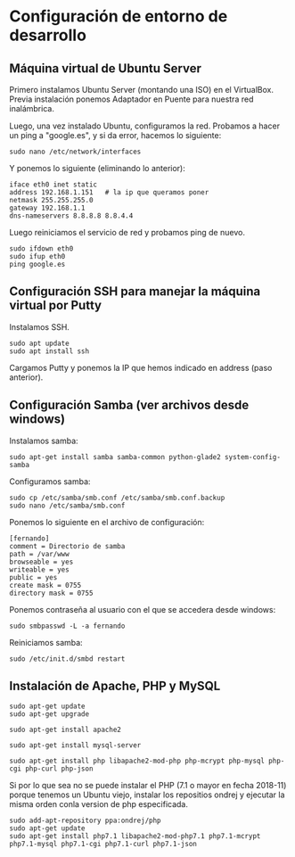 # Configuración de entorno de desarrollo

## Máquina virtual de Ubuntu Server

Primero instalamos Ubuntu Server (montando una ISO) en el VirtualBox. Previa instalación ponemos Adaptador en Puente para nuestra red inalámbrica.

Luego, una vez instalado Ubuntu, configuramos la red. Probamos a hacer un ping a "google.es", y si da error, hacemos lo siguiente:

    sudo nano /etc/network/interfaces
  
Y ponemos lo siguiente (eliminando lo anterior):
  
    iface eth0 inet static
    address 192.168.1.151   # la ip que queramos poner
    netmask 255.255.255.0
    gateway 192.168.1.1
    dns-nameservers 8.8.8.8 8.8.4.4
  
Luego reiniciamos el servicio de red y probamos ping de nuevo.

    sudo ifdown eth0
    sudo ifup eth0
    ping google.es
  
## Configuración SSH para manejar la máquina virtual por Putty

Instalamos SSH.

    sudo apt update
    sudo apt install ssh
    
Cargamos Putty y ponemos la IP que hemos indicado en address (paso anterior).

## Configuración Samba (ver archivos desde windows)

Instalamos samba:
    
    sudo apt-get install samba samba-common python-glade2 system-config-samba

Configuramos samba:
    
    sudo cp /etc/samba/smb.conf /etc/samba/smb.conf.backup
    sudo nano /etc/samba/smb.conf
    
Ponemos lo siguiente en el archivo de configuración:

    [fernando]
    comment = Directorio de samba
    path = /var/www
    browseable = yes
    writeable = yes
    public = yes
    create mask = 0755
    directory mask = 0755
    
Ponemos contraseña al usuario con el que se accedera desde windows:

    sudo smbpasswd -L -a fernando

Reiniciamos samba:

    sudo /etc/init.d/smbd restart

## Instalación de Apache, PHP y MySQL

    sudo apt-get update
    sudo apt-get upgrade
    
    sudo apt-get install apache2
    
    sudo apt-get install mysql-server
    
    sudo apt-get install php libapache2-mod-php php-mcrypt php-mysql php-cgi php-curl php-json
    
Si por lo que sea no se puede instalar el PHP (7.1 o mayor en fecha 2018-11) porque tenemos un Ubuntu viejo, instalar los repositios ondrej y ejecutar la misma orden conla version de php especificada.

    sudo add-apt-repository ppa:ondrej/php
    sudo apt-get update
    sudo apt-get install php7.1 libapache2-mod-php7.1 php7.1-mcrypt php7.1-mysql php7.1-cgi php7.1-curl php7.1-json
    
